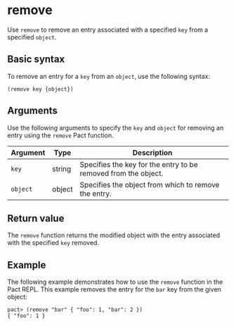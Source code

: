 # remove

Use `remove` to remove an entry associated with a specified `key` from a specified `object`.

## Basic syntax

To remove an entry for a `key` from an `object`, use the following syntax:

```pact
(remove key {object})
```

## Arguments

Use the following arguments to specify the `key` and `object` for removing an entry using the `remove` Pact function.

| Argument | Type | Description |
| --- | --- | --- |
| `key` | string | Specifies the key for the entry to be removed from the object. |
| `object` | object | Specifies the object from which to remove the entry. |

## Return value

The `remove` function returns the modified object with the entry associated with the specified `key` removed.

## Example

The following example demonstrates how to use the `remove` function in the Pact REPL. 
This example removes the entry for the `bar` key from the given object:

```pact
pact> (remove "bar" { "foo": 1, "bar": 2 })
{ "foo": 1 }
```
